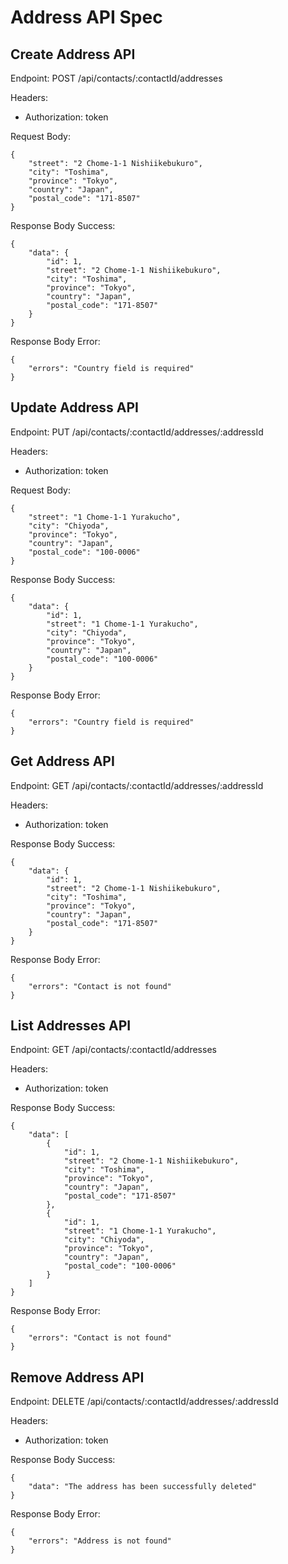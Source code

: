 # Address API Spec

## Create Address API

Endpoint: POST /api/contacts/:contactId/addresses

Headers:

- Authorization: token

Request Body:

```
{
    "street": "2 Chome-1-1 Nishiikebukuro",
    "city": "Toshima",
    "province": "Tokyo",
    "country": "Japan",
    "postal_code": "171-8507"
}
```

Response Body Success:

```
{
    "data": {
        "id": 1,
        "street": "2 Chome-1-1 Nishiikebukuro",
        "city": "Toshima",
        "province": "Tokyo",
        "country": "Japan",
        "postal_code": "171-8507"
    }
}
```

Response Body Error:

```
{
    "errors": "Country field is required"
}
```

## Update Address API

Endpoint: PUT /api/contacts/:contactId/addresses/:addressId

Headers:

- Authorization: token

Request Body:

```
{
    "street": "1 Chome-1-1 Yurakucho",
    "city": "Chiyoda",
    "province": "Tokyo",
    "country": "Japan",
    "postal_code": "100-0006"
}
```

Response Body Success:

```
{
    "data": {
        "id": 1,
        "street": "1 Chome-1-1 Yurakucho",
        "city": "Chiyoda",
        "province": "Tokyo",
        "country": "Japan",
        "postal_code": "100-0006"
    }
}
```

Response Body Error:

```
{
    "errors": "Country field is required"
}
```

## Get Address API

Endpoint: GET /api/contacts/:contactId/addresses/:addressId

Headers:

- Authorization: token

Response Body Success:

```
{
    "data": {
        "id": 1,
        "street": "2 Chome-1-1 Nishiikebukuro",
        "city": "Toshima",
        "province": "Tokyo",
        "country": "Japan",
        "postal_code": "171-8507"
    }
}
```

Response Body Error:

```
{
    "errors": "Contact is not found"
}
```

## List Addresses API

Endpoint: GET /api/contacts/:contactId/addresses

Headers:

- Authorization: token

Response Body Success:

```
{
    "data": [
        {
            "id": 1,
            "street": "2 Chome-1-1 Nishiikebukuro",
            "city": "Toshima",
            "province": "Tokyo",
            "country": "Japan",
            "postal_code": "171-8507"
        },
        {
            "id": 1,
            "street": "1 Chome-1-1 Yurakucho",
            "city": "Chiyoda",
            "province": "Tokyo",
            "country": "Japan",
            "postal_code": "100-0006"
        }
    ]
}
```

Response Body Error:

```
{
    "errors": "Contact is not found"
}
```

## Remove Address API

Endpoint: DELETE /api/contacts/:contactId/addresses/:addressId

Headers:

- Authorization: token

Response Body Success:

```
{
    "data": "The address has been successfully deleted"
}
```

Response Body Error:

```
{
    "errors": "Address is not found"
}
```

